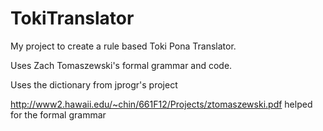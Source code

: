# TokiTranslator
My project to create a rule based Toki Pona Translator.

Uses Zach Tomaszewski's formal grammar and code.

Uses the dictionary from jprogr's project

http://www2.hawaii.edu/~chin/661F12/Projects/ztomaszewski.pdf helped for the formal grammar
